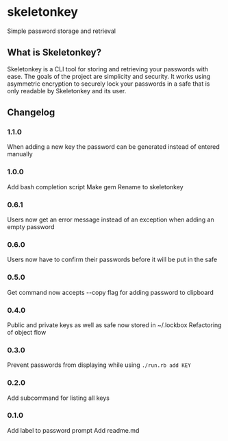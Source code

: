 # skeletonkey
Simple password storage and retrieval

## What is Skeletonkey?

Skeletonkey is a CLI tool for storing and retrieving your passwords with ease. The goals of the project are simplicity and security. It works using asymmetric encryption to securely lock your passwords in a safe that is only readable by Skeletonkey and its user.

## Changelog

### 1.1.0
When adding a new key the password can be generated instead of entered manually

### 1.0.0
Add bash completion script
Make gem
Rename to skeletonkey

### 0.6.1
Users now get an error message instead of an exception when adding an empty password

### 0.6.0
Users now have to confirm their passwords before it will be put in the safe

### 0.5.0
Get command now accepts --copy flag for adding password to clipboard

### 0.4.0
Public and private keys as well as safe now stored in ~/.lockbox
Refactoring of object flow

### 0.3.0
Prevent passwords from displaying while using `./run.rb add KEY`

### 0.2.0
Add subcommand for listing all keys

### 0.1.0
Add label to password prompt
Add readme.md
